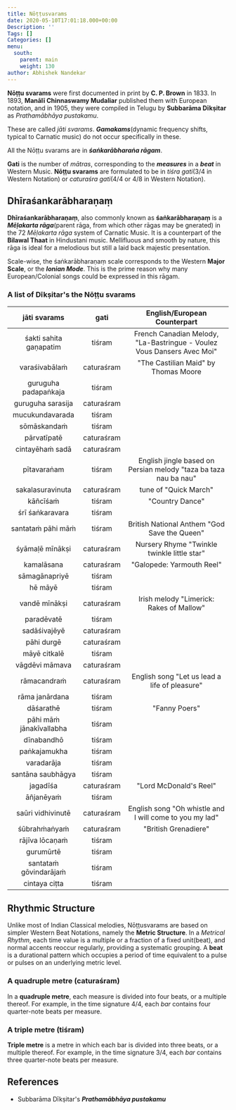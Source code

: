 ```yaml
---
title: Nōṭṭusvarams
date: 2020-05-10T17:01:18.000+00:00
Description: ''
Tags: []
Categories: []
menu:
  south:
    parent: main
    weight: 130
author: Abhishek Nandekar
---
```

**Nōṭṭu svarams** were first documented in print by **C. P. Brown** in
1833. In 1893, **Manālī Chinnaswamy Mudaliar** published them with
European notation, and in 1905, they were compiled in Telugu by
**Subbarāma Dīkṣitar** as *Prathamābhāya pustakamu*.

These are called *jāti svarams*. ***Gamakams***(dynamic frequency
shifts, typical to Carnatic music) do not occur specifically in these.

All the Nōṭṭu svarams are in ***śaṅkarābharaṅa rāgam***.

**Gati** is the number of *mātras*, corresponding to the ***measures***
in a ***beat*** in Western Music. **Nōṭṭu svarams** are formulated to be
in *tiśra gati*(3/4 in Western Notation) or *caturaśra gati*(4/4 or 4/8
in Western Notation).

Dhīraśankarābharaṇaṃ
---------------------

**Dhīraśankarābharaṇaṃ**, also commonly known as **śaṅkarābharaṇaṃ** is
a ***Mēḷakarta rāga***(parent rāga, from which other rāgas may be
gnerated) in the 72 *Mēḷakarta rāga* system of Carnatic Music. It is a counterpart of the **Bilawal Thaat** in Hindustani music.
Mellifluous and smooth by nature, this rāga is ideal for a melodious but
still a laid back majestic presentation.

Scale-wise, the śaṅkarābharaṇaṃ scale corresponds to the Western **Major
Scale**, or the ***Ionian Mode***. This is the prime reason why many
European/Colonial songs could be expressed in this rāgam.

### A list of Dīkṣitar's the Nōṭṭu svarams

| **jāti svarams** | **gati** |  **English/European Counterpart**|  
|:-------:| :------: |:------------------:|
|   śakti sahita gaṇapatim |      tiśram  |  French Canadian Melody, \"La-Bastringue - Voulez Vous Dansers Avec Moi\"  |
|        varaśivabālaṁ |        caturaśram |  \"The Castilian Maid\" by Thomas Moore|
|  guruguha padapaṅkaja  |     tiśram    |      |
|      guruguha sarasija |     caturaśram |      |
|       mucukundavarada  |       tiśram   |      |
|         sōmāskandaṁ    |       tiśram   |      |
|         pārvatīpatē    |     caturaśram |      |
|       cintayēhaṁ sadā  |     caturaśram |      |
|         pītavaraṅam    |       tiśram   | English jingle based on Persian melody \"taza ba taza nau ba nau\"|
|      sakalasuravinuta  |     caturaśram | tune of \"Quick March\" |
|          kāñcīśaṁ      |       tiśram   | \"Country Dance\"|
|       śrī śaṅkaravara  |       tiśram   | |
|      santataṁ pāhi māṁ |       tiśram   | British National Anthem \"God Save the Queen\"|
|       śyāmaḷē mīnākṣi  |     caturaśram | Nursery Rhyme \"Twinkle twinkle little star\" |
|         kamalāsana     |     caturaśram | \"Galopede: Yarmouth Reel\" |
|        sāmagānapriyē   |       tiśram |    |
|           hē māyē      |       tiśram |    |
|        vandē mīnākṣi   |     caturaśram | Irish melody \"Limerick: Rakes of Mallow\"|
|         paradēvatē     |       tiśram    | |
|        sadāśivajēyē    |     caturaśram  | |
|         pāhi durgē     |     caturaśram  | |
|        māyē citkalē    |       tiśram    | |
|       vāgdēvi māmava   |     caturaśram  | |
|         rāmacandraṁ    |     caturaśram | English song \"Let us lead a life of pleasure\" |
|       rāma janārdana   |       tiśram    |  |
|          dāśarathē     |       tiśram   | \"Fanny Poers\"|
|   pāhi māṁ jānakīvallabha |     tiśram    | |
|         dīnabandhō     |       tiśram    | |
|        paṅkajamukha    |       tiśram    | |
|         varadarāja     |       tiśram    | |
|      santāna saubhāgya |       tiśram    | |
|          jagadīśa      |     caturaśram  |\"Lord McDonald's Reel\"|
|          āñjanēyaṁ     |       tiśram    | |
|      saūri vidhivinutē |     caturaśram | English song \"Oh whistle and I will come to you my lad\"|
|        śūbrahṁaṅyaṁ    |     caturaśram | \"British Grenadiere\"|
|       rājīva lōcaṇaṁ   |       tiśram    | |
|          gurumūrtē     |       tiśram    | |
|    santataṁ gōvindarājaṁ |      tiśram    | |
|        cintaya ciṭta    |      tiśram    | |

Rhythmic Structure
-------------------

Unlike most of Indian Classical melodies, Nōṭṭusvarams are based on simpler Western Beat Notations, namely the **Metric Structure**. In a *Metrical Rhythm*, each time value is a multiple or a fraction of a fixed unit(beat), and normal accents reoccur regularly, providing a systematic grouping. A **beat** is a durational pattern which occupies a period of time equivalent to a pulse or pulses on an underlying metric level.

### A quadruple metre (caturaśram)

In a **quadruple metre**, each measure is divided into four beats, or a multiple thereof. For example, in the time signature 4/4, each *bar* contains four quarter-note beats per measure.

### A triple metre (tiśram)

**Triple metre** is a metre in which each bar is divided into three beats, or a multiple thereof. For example, in the time signature 3/4, each *bar* contains three quarter-note beats per measure.

References
-------------

- Subbarāma Dīkṣitar's ***Prathamābhāya pustakamu***
